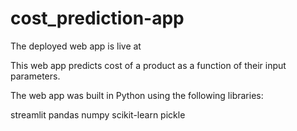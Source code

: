 # cost_prediction-app
The deployed web app is live at 

This web app predicts cost of a product as a function of their input parameters.

The web app was built in Python using the following libraries:

streamlit
pandas
numpy
scikit-learn
pickle
